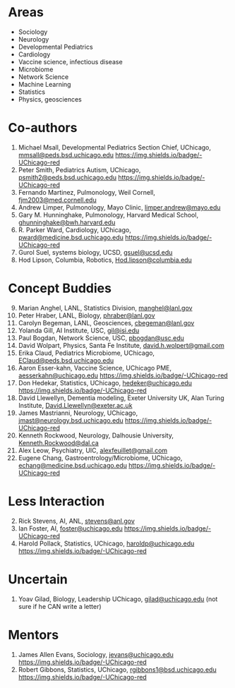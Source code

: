 # Areas 

+ Sociology
+ Neurology
+ Developmental Pediatrics
+ Cardiology
+ Vaccine science, infectious disease
+ Microbiome
+ Network Science
+ Machine Learning
+ Statistics
+ Physics, geosciences

# Co-authors
1. Michael Msall, Developmental Pediatrics Section Chief, UChicago, mmsall@peds.bsd.uchicago.edu https://img.shields.io/badge/-UChicago-red
2. Peter Smith, Pediatrics Autism, UChicago, psmith2@peds.bsd.uchicago.edu https://img.shields.io/badge/-UChicago-red
3. Fernando Martinez, Pulmonology, Weil Cornell, fjm2003@med.cornell.edu 
4. Andrew Limper, Pulmonology, Mayo Clinic, limper.andrew@mayo.edu 
5. Gary M. Hunninghake, Pulmonology, Harvard Medical School, ghunninghake@bwh.harvard.edu 
6. R. Parker Ward, Cardiology, UChicago, pward@medicine.bsd.uchicago.edu https://img.shields.io/badge/-UChicago-red
7. Gurol Suel, systems biology, UCSD, gsuel@ucsd.edu 
8. Hod Lipson, Columbia, Robotics, Hod.lipson@columbia.edu

# Concept Buddies
9. Marian Anghel, LANL, Statistics Division, manghel@lanl.gov 
10. Peter Hraber, LANL, Biology, phraber@lanl.gov 
11. Carolyn Begeman, LANL, Geosciences, cbegeman@lanl.gov 
12. Yolanda Gill, AI Institute, USC, gil@isi.edu 
13. Paul Bogdan, Network Science, USC, pbogdan@usc.edu 
14. David Wolpart, Physics, Santa Fe Institute, david.h.wolpert@gmail.com
15. Erika Claud, Pediatrics Microbiome, UChicago, EClaud@peds.bsd.uchicago.edu 
16. Aaron Esser-kahn, Vaccine Science, UChicago PME, aesserkahn@uchicago.edu https://img.shields.io/badge/-UChicago-red
17. Don Hedekar, Statistics, UChicago, hedeker@uchicago.edu https://img.shields.io/badge/-UChicago-red
18. David Llewellyn, Dementia modeling, Exeter University UK, Alan Turing Institute, David.Llewellyn@exeter.ac.uk
19. James Mastrianni, Neurology, UChicago, jmast@neurology.bsd.uchicago.edu https://img.shields.io/badge/-UChicago-red
20. Kenneth Rockwood, Neurology, Dalhousie University, Kenneth.Rockwood@dal.ca 
21. Alex Leow, Psychiatry, UIC, alexfeuillet@gmail.com
22. Eugene Chang, Gastroentrology/Microbiome, UChicago, echang@medicine.bsd.uchicago.edu https://img.shields.io/badge/-UChicago-red

# Less Interaction
2. Rick Stevens, AI, ANL, stevens@anl.gov 
3. Ian Foster, AI, foster@uchicago.edu https://img.shields.io/badge/-UChicago-red
4. Harold Pollack, Statistics, UChicago, haroldp@uchicago.edu https://img.shields.io/badge/-UChicago-red

# Uncertain

1. Yoav Gilad, Biology, Leadership UChicago, gilad@uchicago.edu  (not sure if he CAN write a letter)


# Mentors
1. James Allen Evans, Sociology, jevans@uchicago.edu https://img.shields.io/badge/-UChicago-red
23. Robert Gibbons, Statistics, UChicago, rgibbons1@bsd.uchicago.edu  https://img.shields.io/badge/-UChicago-red